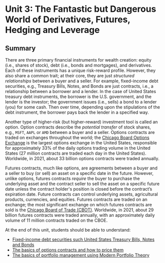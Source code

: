 # Unit 3: The Fantastic but Dangerous World of Derivatives, Futures, Hedging and Leverage

## Summary

There are three primary financial instruments for wealth creation: equity (i.e., shares of stock), debt (i.e., bonds and mortgages), and derivatives. Each of these instruments has a unique risk-reward profile. However, they also share a common trait; at their core, they are just _structured relationships_ between a buyer and a seller. For example, fixed-income debt securities, e.g., Treasury Bills, Notes, and Bonds are just contracts, i.e., a relationship between a borrower and a lender. In the case of United States treasury debt instruments, the borrower is the U.S. government, and the lender is the investor; the government issues (i.e., sells) a bond to a lender (you) for some cash. Then over time, depending upon the stipulations of the debt instrument, the borrower pays back the lender in a specified way. 

Another type of higher-risk (but higher-reward) investment tool is called an option. Option contracts describe the _potential transfer_ of stock shares, e.g., `MSFT`, `AAPL` or `AMD` between a buyer and a seller. Options contracts are traded on exchanges throughout the world; the [Chicago Board Options Exchange](https://www.cboe.com) is the largest options exchange in the United States, responsible for approximately 33\% of the daily options trading volume in the United States (27 million contracts are traded each day in the United States). Worldwide, in 2021, about 33 billion options contracts were traded annually.

Futures contracts, much like options, are agreements between a buyer and a seller to buy (or sell) an asset on a specific date in the future. However, unlike options, futures contracts _require_ the buyer to purchase the underlying asset and the contract seller to sell the asset on a specific future date unless the contract holder's position is closed before the contract’s expiration date. Future contracts can control underlying assets, agricultural products, currencies, and equities.
Futures contracts are traded on an exchange; the most significant exchange on which futures contracts are sold is the [Chicago Board of Trade (CBOT)](https://www.cmegroup.com). Worldwide, in 2021, about 29 billion futures contracts were traded annually, with an approximately daily volume of 11 million contracts traded on the CBOE. 

At the end of this unit, students should be able to understand:
* [Fixed-income debt securities such United States Treasury Bills, Notes and Bonds](./bonds.md)
* [The basics of options contracts and how to price them](./contracts.md)
* [The basics of portfolio management using Modern Portfolio Theory](./markowitz.md) 
